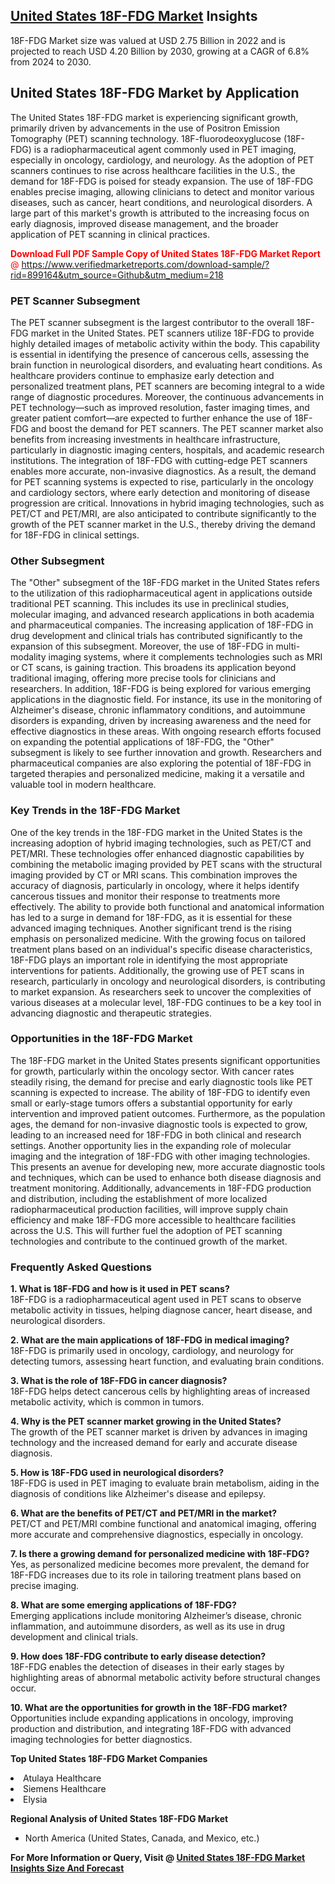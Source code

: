 <h2><a href="https://www.verifiedmarketreports.com/download-sample/?rid=899164&amp;utm_source=Github&amp;utm_medium=218" target="_blank">United States 18F-FDG Market</a> Insights</h2><p>18F-FDG Market size was valued at USD 2.75 Billion in 2022 and is projected to reach USD 4.20 Billion by 2030, growing at a CAGR of 6.8% from 2024 to 2030.</p><p><h2>United States 18F-FDG Market by Application</h2> <p>The United States 18F-FDG market is experiencing significant growth, primarily driven by advancements in the use of Positron Emission Tomography (PET) scanning technology. 18F-fluorodeoxyglucose (18F-FDG) is a radiopharmaceutical agent commonly used in PET imaging, especially in oncology, cardiology, and neurology. As the adoption of PET scanners continues to rise across healthcare facilities in the U.S., the demand for 18F-FDG is poised for steady expansion. The use of 18F-FDG enables precise imaging, allowing clinicians to detect and monitor various diseases, such as cancer, heart conditions, and neurological disorders. A large part of this market's growth is attributed to the increasing focus on early diagnosis, improved disease management, and the broader application of PET scanning in clinical practices. <p><span class=""><span style="color: #ff0000;"><strong>Download Full PDF Sample Copy of United States 18F-FDG Market Report</strong> @ </span><a href="https://www.verifiedmarketreports.com/download-sample/?rid=899164&amp;utm_source=Github&amp;utm_medium=218" target="_blank">https://www.verifiedmarketreports.com/download-sample/?rid=899164&amp;utm_source=Github&amp;utm_medium=218</a></span></p></p> <h3>PET Scanner Subsegment</h3> <p>The PET scanner subsegment is the largest contributor to the overall 18F-FDG market in the United States. PET scanners utilize 18F-FDG to provide highly detailed images of metabolic activity within the body. This capability is essential in identifying the presence of cancerous cells, assessing the brain function in neurological disorders, and evaluating heart conditions. As healthcare providers continue to emphasize early detection and personalized treatment plans, PET scanners are becoming integral to a wide range of diagnostic procedures. Moreover, the continuous advancements in PET technology—such as improved resolution, faster imaging times, and greater patient comfort—are expected to further enhance the use of 18F-FDG and boost the demand for PET scanners. The PET scanner market also benefits from increasing investments in healthcare infrastructure, particularly in diagnostic imaging centers, hospitals, and academic research institutions. The integration of 18F-FDG with cutting-edge PET scanners enables more accurate, non-invasive diagnostics. As a result, the demand for PET scanning systems is expected to rise, particularly in the oncology and cardiology sectors, where early detection and monitoring of disease progression are critical. Innovations in hybrid imaging technologies, such as PET/CT and PET/MRI, are also anticipated to contribute significantly to the growth of the PET scanner market in the U.S., thereby driving the demand for 18F-FDG in clinical settings. <h3>Other Subsegment</h3> <p>The "Other" subsegment of the 18F-FDG market in the United States refers to the utilization of this radiopharmaceutical agent in applications outside traditional PET scanning. This includes its use in preclinical studies, molecular imaging, and advanced research applications in both academia and pharmaceutical companies. The increasing application of 18F-FDG in drug development and clinical trials has contributed significantly to the expansion of this subsegment. Moreover, the use of 18F-FDG in multi-modality imaging systems, where it complements technologies such as MRI or CT scans, is gaining traction. This broadens its application beyond traditional imaging, offering more precise tools for clinicians and researchers. In addition, 18F-FDG is being explored for various emerging applications in the diagnostic field. For instance, its use in the monitoring of Alzheimer's disease, chronic inflammatory conditions, and autoimmune disorders is expanding, driven by increasing awareness and the need for effective diagnostics in these areas. With ongoing research efforts focused on expanding the potential applications of 18F-FDG, the "Other" subsegment is likely to see further innovation and growth. Researchers and pharmaceutical companies are also exploring the potential of 18F-FDG in targeted therapies and personalized medicine, making it a versatile and valuable tool in modern healthcare. <h3>Key Trends in the 18F-FDG Market</h3> <p>One of the key trends in the 18F-FDG market in the United States is the increasing adoption of hybrid imaging technologies, such as PET/CT and PET/MRI. These technologies offer enhanced diagnostic capabilities by combining the metabolic imaging provided by PET scans with the structural imaging provided by CT or MRI scans. This combination improves the accuracy of diagnosis, particularly in oncology, where it helps identify cancerous tissues and monitor their response to treatments more effectively. The ability to provide both functional and anatomical information has led to a surge in demand for 18F-FDG, as it is essential for these advanced imaging techniques. Another significant trend is the rising emphasis on personalized medicine. With the growing focus on tailored treatment plans based on an individual's specific disease characteristics, 18F-FDG plays an important role in identifying the most appropriate interventions for patients. Additionally, the growing use of PET scans in research, particularly in oncology and neurological disorders, is contributing to market expansion. As researchers seek to uncover the complexities of various diseases at a molecular level, 18F-FDG continues to be a key tool in advancing diagnostic and therapeutic strategies. <h3>Opportunities in the 18F-FDG Market</h3> <p>The 18F-FDG market in the United States presents significant opportunities for growth, particularly within the oncology sector. With cancer rates steadily rising, the demand for precise and early diagnostic tools like PET scanning is expected to increase. The ability of 18F-FDG to identify even small or early-stage tumors offers a substantial opportunity for early intervention and improved patient outcomes. Furthermore, as the population ages, the demand for non-invasive diagnostic tools is expected to grow, leading to an increased need for 18F-FDG in both clinical and research settings. Another opportunity lies in the expanding role of molecular imaging and the integration of 18F-FDG with other imaging technologies. This presents an avenue for developing new, more accurate diagnostic tools and techniques, which can be used to enhance both disease diagnosis and treatment monitoring. Additionally, advancements in 18F-FDG production and distribution, including the establishment of more localized radiopharmaceutical production facilities, will improve supply chain efficiency and make 18F-FDG more accessible to healthcare facilities across the U.S. This will further fuel the adoption of PET scanning technologies and contribute to the continued growth of the market. <h3>Frequently Asked Questions</h3> <p><strong>1. What is 18F-FDG and how is it used in PET scans?</strong><br>18F-FDG is a radiopharmaceutical agent used in PET scans to observe metabolic activity in tissues, helping diagnose cancer, heart disease, and neurological disorders.</p> <p><strong>2. What are the main applications of 18F-FDG in medical imaging?</strong><br>18F-FDG is primarily used in oncology, cardiology, and neurology for detecting tumors, assessing heart function, and evaluating brain conditions.</p> <p><strong>3. What is the role of 18F-FDG in cancer diagnosis?</strong><br>18F-FDG helps detect cancerous cells by highlighting areas of increased metabolic activity, which is common in tumors.</p> <p><strong>4. Why is the PET scanner market growing in the United States?</strong><br>The growth of the PET scanner market is driven by advances in imaging technology and the increased demand for early and accurate disease diagnosis.</p> <p><strong>5. How is 18F-FDG used in neurological disorders?</strong><br>18F-FDG is used in PET imaging to evaluate brain metabolism, aiding in the diagnosis of conditions like Alzheimer's disease and epilepsy.</p> <p><strong>6. What are the benefits of PET/CT and PET/MRI in the market?</strong><br>PET/CT and PET/MRI combine functional and anatomical imaging, offering more accurate and comprehensive diagnostics, especially in oncology.</p> <p><strong>7. Is there a growing demand for personalized medicine with 18F-FDG?</strong><br>Yes, as personalized medicine becomes more prevalent, the demand for 18F-FDG increases due to its role in tailoring treatment plans based on precise imaging.</p> <p><strong>8. What are some emerging applications of 18F-FDG?</strong><br>Emerging applications include monitoring Alzheimer’s disease, chronic inflammation, and autoimmune disorders, as well as its use in drug development and clinical trials.</p> <p><strong>9. How does 18F-FDG contribute to early disease detection?</strong><br>18F-FDG enables the detection of diseases in their early stages by highlighting areas of abnormal metabolic activity before structural changes occur.</p> <p><strong>10. What are the opportunities for growth in the 18F-FDG market?</strong><br>Opportunities include expanding applications in oncology, improving production and distribution, and integrating 18F-FDG with advanced imaging technologies for better diagnostics.</p> </p><p><strong>Top United States 18F-FDG Market Companies</strong></p><div data-test-id=""><p><li>Atulaya Healthcare</li><li> Siemens Healthcare</li><li> Elysia</li></p><div><strong>Regional Analysis of&nbsp;United States 18F-FDG Market</strong></div><ul><li dir="ltr"><p dir="ltr">North America&nbsp;(United States, Canada, and Mexico, etc.)</p></li></ul><p><strong>For More Information or Query, Visit @&nbsp;</strong><strong><a href="https://www.verifiedmarketreports.com/product/18f-fdg-market/?utm_source=Github&amp;utm_medium=218" target="_blank">United States 18F-FDG Market Insights Size And Forecast</a></strong></p></div>
